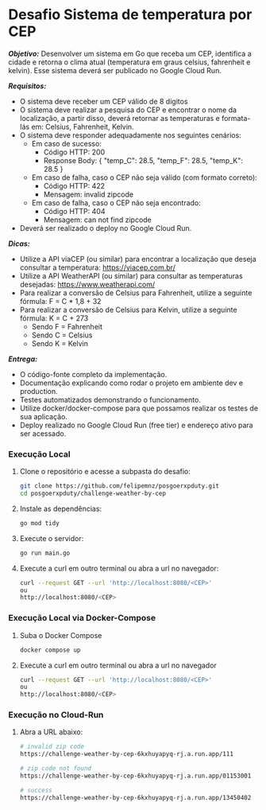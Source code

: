 # Desafio Sistema de temperatura por CEP

***Objetivo:*** Desenvolver um sistema em Go que receba um CEP, identifica a cidade e retorna o clima atual (temperatura em graus celsius, fahrenheit e kelvin). Esse sistema deverá ser publicado no Google Cloud Run.

***Requisitos:***
- O sistema deve receber um CEP válido de 8 digitos
- O sistema deve realizar a pesquisa do CEP e encontrar o nome da localização, a partir disso, deverá retornar as temperaturas e formata-lás em: Celsius, Fahrenheit, Kelvin.
- O sistema deve responder adequadamente nos seguintes cenários:
   - Em caso de sucesso:
      - Código HTTP: 200
      - Response Body: { "temp_C": 28.5, "temp_F": 28.5, "temp_K": 28.5 }
   - Em caso de falha, caso o CEP não seja válido (com formato correto):
      - Código HTTP: 422
      - Mensagem: invalid zipcode
   - ​​​Em caso de falha, caso o CEP não seja encontrado:
      - Código HTTP: 404
      - Mensagem: can not find zipcode
- Deverá ser realizado o deploy no Google Cloud Run.

***Dicas:***
- Utilize a API viaCEP (ou similar) para encontrar a localização que deseja consultar a temperatura: https://viacep.com.br/
- Utilize a API WeatherAPI (ou similar) para consultar as temperaturas desejadas: https://www.weatherapi.com/
- Para realizar a conversão de Celsius para Fahrenheit, utilize a seguinte fórmula: F = C * 1,8 + 32
- Para realizar a conversão de Celsius para Kelvin, utilize a seguinte fórmula: K = C + 273
   - Sendo F = Fahrenheit
   - Sendo C = Celsius
   - Sendo K = Kelvin

***Entrega:***
- O código-fonte completo da implementação.
- Documentação explicando como rodar o projeto em ambiente dev e production.
- Testes automatizados demonstrando o funcionamento.
- Utilize docker/docker-compose para que possamos realizar os testes de sua aplicação.
- Deploy realizado no Google Cloud Run (free tier) e endereço ativo para ser acessado.

### Execução Local

1. Clone o repositório e acesse a subpasta do desafio:

   ```bash
   git clone https://github.com/felipemnz/posgoerxpduty.git
   cd posgoerxpduty/challenge-weather-by-cep
   ```

2. Instale as dependências:

   ```bash
   go mod tidy
   ```

3. Execute o servidor:

   ```bash
   go run main.go
   ```

4. Execute a curl em outro terminal ou abra a url no navegador:

   ```bash
   curl --request GET --url 'http://localhost:8080/<CEP>'
   ou
   http://localhost:8080/<CEP>
   ```

### Execução Local via Docker-Compose
1. Suba o Docker Compose
   ```bash
   docker compose up
   ```

2. Execute a curl em outro terminal ou abra a url no navegador
   ```bash
   curl --request GET --url 'http://localhost:8080/<CEP>'
   ou
   http://localhost:8080/<CEP>
   ```

### Execução no Cloud-Run
1. Abra a URL abaixo:

   ```bash
   # invalid zip code
   https://challenge-weather-by-cep-6kxhuyapyq-rj.a.run.app/111

   # zip code not found
   https://challenge-weather-by-cep-6kxhuyapyq-rj.a.run.app/01153001

   # success
   https://challenge-weather-by-cep-6kxhuyapyq-rj.a.run.app/13450402
   ```
